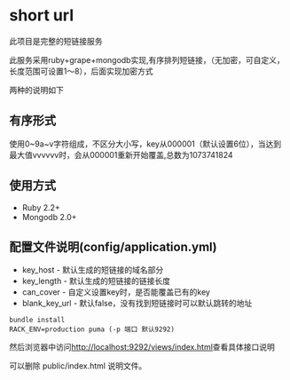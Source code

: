 short url
=======
此项目是完整的短链接服务

此服务采用ruby+grape+mongodb实现,有序排列短链接，（无加密，可自定义，长度范围可设置1～8），后面实现加密方式

两种的说明如下

## 有序形式 ##
使用0~9a~v字符组成，不区分大小写，key从000001（默认设置6位），当达到最大值vvvvvv时，会从000001重新开始覆盖,总数为1073741824



## 使用方式 ##

* Ruby 2.2+
* Mongodb 2.0+

## 配置文件说明(config/application.yml) ##
* key_host      - 默认生成的短链接的域名部分
* key_length    - 默认生成的短链接的链接长度
* can_cover     - 自定义设置key时，是否能覆盖已有的key
* blank_key_url - 默认false，没有找到短链接时可以默认跳转的地址

```
bundle install
RACK_ENV=production puma (-p 端口 默认9292)
```
然后浏览器中访问[http://localhost:9292/views/index.html](http://localhost:9292/views/index.html)查看具体接口说明

可以删除 public/index.html 说明文件。




